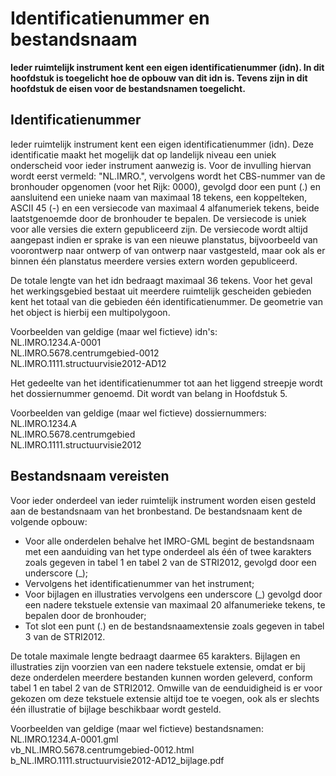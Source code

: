 # Identificatienummer en bestandsnaam
**Ieder ruimtelijk instrument kent een eigen identificatienummer (idn). In dit
hoofdstuk is toegelicht hoe de opbouw van dit idn is. Tevens zijn in dit
hoofdstuk de eisen voor de bestandsnamen toegelicht.**

## Identificatienummer
Ieder ruimtelijk instrument kent een eigen identificatienummer (idn). Deze
identificatie maakt het mogelijk dat op landelijk niveau een uniek onderscheid
voor ieder instrument aanwezig is. Voor de invulling hiervan wordt eerst
vermeld: "NL.IMRO.", vervolgens wordt het CBS-nummer van de bronhouder opgenomen (voor het Rijk:
0000), gevolgd door een punt (.) en aansluitend een unieke naam van maximaal 18
tekens, een koppelteken, ASCII 45 (-) en een versiecode van maximaal 4
alfanumeriek tekens, beide laatstgenoemde door de bronhouder te bepalen. De
versiecode is uniek voor alle versies die extern gepubliceerd zijn. De
versiecode wordt altijd aangepast indien er sprake is van een nieuwe planstatus,
bijvoorbeeld van voorontwerp naar ontwerp of van ontwerp naar vastgesteld, maar
ook als er binnen één planstatus meerdere versies extern worden gepubliceerd.

De totale lengte van het idn bedraagt maximaal 36 tekens. Voor het geval het
werkingsgebied bestaat uit meerdere ruimtelijk gescheiden gebieden kent het
totaal van die gebieden één identificatienummer. De geometrie van het object is
hierbij een multipolygoon.

Voorbeelden van geldige (maar wel fictieve) idn's:  
NL.IMRO.1234.A-0001  
NL.IMRO.5678.centrumgebied-0012  
NL.IMRO.1111.structuurvisie2012-AD12  

Het gedeelte van het identificatienummer tot aan het liggend streepje wordt het
dossiernummer genoemd. Dit wordt van belang in Hoofdstuk 5.

Voorbeelden van geldige (maar wel fictieve) dossiernummers:  
NL.IMRO.1234.A  
NL.IMRO.5678.centrumgebied  
NL.IMRO.1111.structuurvisie2012  

## Bestandsnaam vereisten
Voor ieder onderdeel van ieder ruimtelijk instrument worden eisen gesteld aan de
bestandsnaam van het bronbestand. De bestandsnaam kent de volgende opbouw:

-   Voor alle onderdelen behalve het IMRO-GML begint de bestandsnaam met
    een aanduiding van het type onderdeel als één of twee karakters zoals
    gegeven in tabel 1 en tabel 2 van de STRI2012, gevolgd door een underscore
    (_);
-   Vervolgens het identificatienummer van het instrument;
-   Voor bijlagen en illustraties vervolgens een underscore (_) gevolgd door een
    nadere tekstuele extensie van maximaal 20 alfanumerieke tekens, te bepalen
    door de bronhouder;
-   Tot slot een punt (.) en de bestandsnaamextensie zoals gegeven in tabel 3
    van de STRI2012.

De totale maximale lengte bedraagt daarmee 65 karakters. Bijlagen en
illustraties zijn voorzien van een nadere tekstuele extensie, omdat er bij deze
onderdelen meerdere bestanden kunnen worden geleverd, conform tabel 1 en tabel 2
van de STRI2012. Omwille van de eenduidigheid is er voor gekozen om deze
tekstuele extensie altijd toe te voegen, ook als er slechts één illustratie of
bijlage beschikbaar wordt gesteld.

Voorbeelden van geldige (maar wel fictieve) bestandsnamen:  
NL.IMRO.1234.A-0001.gml  
vb_NL.IMRO.5678.centrumgebied-0012.html  
b_NL.IMRO.1111.structuurvisie2012-AD12_bijlage.pdf  
